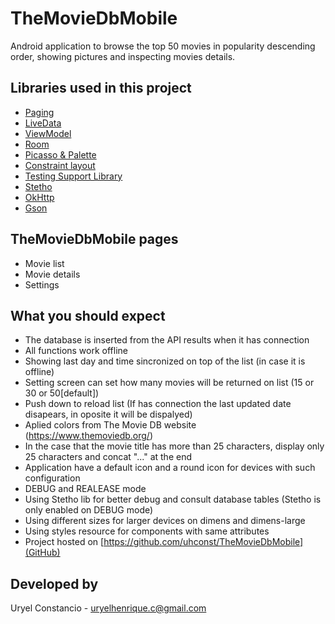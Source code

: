 # TheMovieDbMobile
Android application to browse the top 50 movies in popularity descending order, showing pictures and inspecting movies details.

## Libraries used in this project
- [Paging](https://developer.android.com/topic/libraries/architecture/paging.html#overview)
- [LiveData](https://developer.android.com/topic/libraries/architecture/livedata.html)
- [ViewModel](https://developer.android.com/topic/libraries/architecture/viewmodel.html)
- [Room](https://developer.android.com/topic/libraries/architecture/room.html)
- [Picasso & Palette](https://github.com/florent37/PicassoPalette)
- [Constraint layout](https://developer.android.com/training/constraint-layout/index.html)
- [Testing Support Library](https://developer.android.com/topic/libraries/testing-support-library/index.html)
- [Stetho](http://facebook.github.io/stetho/)
- [OkHttp](https://github.com/square/okhttp)
- [Gson](https://github.com/google/gson)

## TheMovieDbMobile pages
- Movie list 
- Movie details 
- Settings

## What you should expect
- The database is inserted from the API results when it has connection
- All functions work offline 
- Showing last day and time sincronized on top of the list (in case it is offline)
- Setting screen can set how many movies will be returned on list (15 or 30 or 50[default])
- Push down to reload list (If has connection the last updated date disapears, in oposite it will be dispalyed)
- Aplied colors from The Movie DB website (https://www.themoviedb.org/)
- In the case that the movie title has more than 25 characters, display only 25 characters and concat "..." at the end 
- Application have a default icon and a round icon for devices with such configuration
- DEBUG and REALEASE mode
- Using Stetho lib for better debug and consult database tables (Stetho is only enabled on DEBUG mode)
- Using different sizes for larger devices on dimens and dimens-large
- Using styles resource for components with same attributes
- Project hosted on [https://github.com/uhconst/TheMovieDbMobile](GitHub)


## Developed by
Uryel Constancio - [uryelhenrique.c@gmail.com](uryelhenrique.c@gmail.com)
